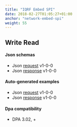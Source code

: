 ```yaml
---
title: "IQRF Embed SPI"
date: 2018-02-27T01:05:27+01:00
anchor: "network-embed-spi"
weight: 55
---
```

## Write Read
#### Json schemas

- Json [request](https://apidocs.iqrfsdk.org/iqrf-gateway-daemon/json/#iqrf/iqrfEmbedSpi_WriteRead-request-1-0-0.json) v1-0-0
- Json [response](https://apidocs.iqrfsdk.org/iqrf-gateway-daemon/json/#iqrf/iqrfEmbedSpi_WriteRead-response-1-0-0.json) v1-0-0

#### Auto-generated examples

- Json [request](https://apidocs.iqrfsdk.org/iqrf-gateway-daemon/json/iqrf/agen-examples/iqrfEmbedSpi_WriteRead-request-1-0-0-example.json) v1-0-0
- Json [response](https://apidocs.iqrfsdk.org/iqrf-gateway-daemon/json/iqrf/agen-examples/iqrfEmbedSpi_WriteRead-response-1-0-0-example.json) v1-0-0

#### Dpa compatibility

- DPA 3.02, +
